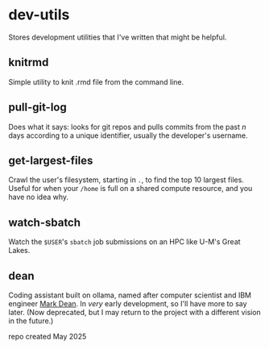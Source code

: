 # dev-utils
Stores development utilities that I've written that might be helpful.

## knitrmd
Simple utility to knit .rmd file from the command line.

## pull-git-log
Does what it says: looks for git repos and pulls commits from the past $n$ days according to a unique identifier, usually the developer's username.

## get-largest-files
Crawl the user's filesystem, starting in `.`, to find the top 10 largest files. Useful for when your `/home` is full on a shared compute resource, and you have no idea why.

## watch-sbatch
Watch the `$USER`'s `sbatch` job submissions on an HPC like U-M's Great Lakes.

## dean
Coding assistant built on ollama, named after computer scientist and IBM engineer [Mark Dean](https://www.ibm.com/history/mark-dean). In *very* early development, so I'll have more to say later. (Now deprecated, but I may return to the project with a different vision in the future.)

repo created May 2025
